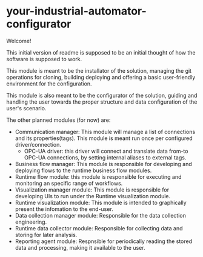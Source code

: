 # your-industrial-automator-configurator

Welcome!

This initial version of readme is supposed to be an initial thought of how the software is supposed to work.

This module is meant to be the installator of the solution, managing the git operations for cloning, building deploying and offering a basic user-friendly environment for the configuration.

This module is also meant to be the configurator of the solution, guiding and handling the user towards the proper structure and data configuration of the user's scenario.

The other planned modules (for now) are:
- Communication manager: This module will manage a list of connections and its properties(tags). This module is meant run once per configured driver/connection.
  - OPC-UA driver: this driver will connect and translate data from-to OPC-UA connections, by setting internal aliases to external tags.
- Business flow manager: This module is responsible for developing and deploying flows to the runtime business flow modules.
- Runtime flow module: this module is responsible for executing and monitoring an specific range of workflows.
- Visualization  manager module: This module is responsible for developing UIs to run under the Runtime visualization module.
- Runtime visualization module: This module is intended to graphically present the infomation to the end-user.
- Data collection manager module: Responsible for the data collection engineering.
- Runtime data collector module: Responsible for collecting data and storing for later analysis.
- Reporting agent module: Respnsible for periodically reading the stored data and processing, making it available to the user.